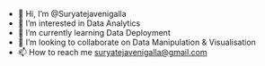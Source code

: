 - 👋 Hi, I’m @Suryatejavenigalla
- 👀 I’m interested in Data Analytics
- 🌱 I’m currently learning Data Deployment
- 💞️ I’m looking to collaborate on Data Manipulation &  Visualisation
- 📫 How to reach me suryatejavenigalla@gmail.com

<!---
Suryatejavenigalla/Suryatejavenigalla is a ✨ special ✨ repository because its `README.md` (this file) appears on your GitHub profile.
You can click the Preview link to take a look at your changes.
--->

